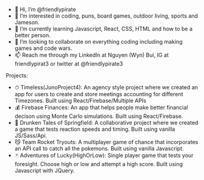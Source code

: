 - 👋 Hi, I’m @friendlypirate
- 👀 I’m interested in coding, puns, board games, outdoor living, sports and Jameson.
- 🌱 I’m currently learning Javascript, React, CSS, HTML and how to be a better person.
- 💞️ I’m looking to collaborate on everything coding including making games and code wars.
- 📫 Reach me through my LinkedIn at Nguyen (Wyn) Bui, IG at friendlypirat3 or twitter at @friendlypirate3

Projects:
- ⏱ Timeless(JunoProject4): An agency style project where we created an app for users to create and store meetings accounting for different Timezones.  Built using React/Firebase/Multiple APIs
- 💰 Firebase Finances: An app that helps people make better financial decison using Monte Carlo simulations.  Built using React/Firebase.
- 🍻 Drunken Tales of Springfield: A collaborative project where we created a game that tests reaction speeds and timing.  Built using vanilla JS/Sass/Api. 
- 😼 Team Rocket Tryouts: A multiplayer game of chance that incorporates an API call to catch all the pokemons. Built using vanilla Javascript.
- 🃏 Adventures of Lucky(HighOrLow): Single player game that tests your foresight. Choose high or low and attempt a high score.  Built using Javascript with JQuery.
